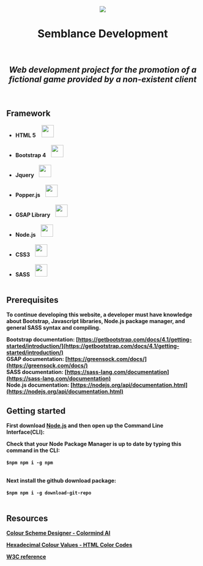 <p align="center"><img src="https://cdn.iconscout.com/icon/premium/png-128-thumb/mask-159-549634.png"></p>
<h1 align="center">Semblance Development</h1> <br>

   <h2 align="center"><i>Web development project for the promotion of a fictional game provided by a non-existent client</i></h2> <br>

## Framework

<ul>
 <li><b>HTML 5</b> &nbsp&nbsp&nbsp<img src="https://image.flaticon.com/icons/svg/174/174854.svg" height="32" width="32"> </li> <br>
 <li><b>Bootstrap 4<b/> &nbsp&nbsp&nbsp<img src="https://cdn.iconscout.com/icon/free/png-128/bootstrap-226077.png" height="32" width="32"> </li> <br>
 <li><b>Jquery</b> &nbsp&nbsp&nbsp<img src="https://cdn.iconscout.com/icon/free/png-128/jquery-10-1175155.png" height="32" width="32"> </li> <br>
 <li><b>Popper.js</b> &nbsp&nbsp&nbsp<img src="https://cdn.iconscout.com/icon/premium/png-128-thumb/javascript-22-625241.png" height="32" width="32"> </li> <br>
 <li><b>GSAP Library</b> &nbsp&nbsp&nbsp<img src="https://cdn.iconscout.com/icon/premium/png-128-thumb/javascript-22-625241.png" height="32" width="32"> </li> <br>
 <li><b>Node.js</b> &nbsp&nbsp&nbsp<img src="https://image.flaticon.com/icons/svg/919/919825.svg" height="32" width="32"> </li> <br>
 <li><b>CSS3</b> &nbsp&nbsp&nbsp<img src="https://cdn.iconscout.com/icon/free/png-128/css3-11-1175239.png" height="32" width="32"> </li> <br>
 <li><b>SASS</b> &nbsp&nbsp&nbsp<img src="https://cdn.iconscout.com/icon/free/png-128/sass-226054.png" height="32" width="32"> </li> <br>
</ul>

## Prerequisites

To continue developing this website, a developer must have knowledge about Bootstrap, Javascript libraries, Node.js package manager, and general SASS syntax and compiling.

Bootstrap documentation: [https://getbootstrap.com/docs/4.1/getting-started/introduction/](https://getbootstrap.com/docs/4.1/getting-started/introduction/)<br>
GSAP documentation: [https://greensock.com/docs/](https://greensock.com/docs/)<br>
SASS documentation: [https://sass-lang.com/documentation](https://sass-lang.com/documentation)<br>
Node.js documentation: [https://nodejs.org/api/documentation.html](https://nodejs.org/api/documentation.html)<br>

## Getting started

First download [Node.js](https://nodejs.org/en/) and then open up the Command Line Interface(CLI):

Check that your Node Package Manager is up to date by typing this command in the CLI: <br><br>
`$npm npm i -g npm` <br><br>

Next install the github download package: <br><br>
`$npm npm i -g download-git-repo` <br><br>

## Resources

[Colour Scheme Designer - Colormind AI](http://colormind.io/)

[Hexadecimal Colour Values - HTML Color Codes](https://htmlcolorcodes.com/)

[W3C reference](https://www.w3.org/)
